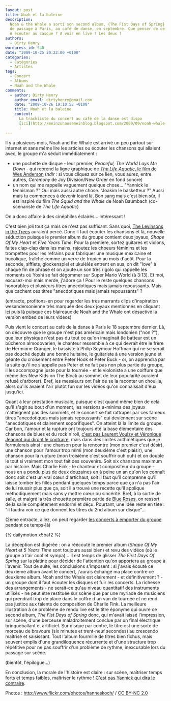 ```yaml
---
layout: post
title: Noah et la baleine
description:
  Noah & the Whale a sorti son second album, {The Fist Days of Spring} et était
  de passage à Paris, au café de danse, en septembre. Que penser de ce groupe ?
  A écouter au casque ? A voir en live ? Les deux ?
authors:
  - Dirty Henry
wordpress_id: 540
date: "2009-10-25 20:22:00 +0100"
categories:
  - Catégories
  - Artistes
tags:
  - Concert
  - Albums
  - Noah and the Whale
comments:
  - author: Dirty Henry
    author_email: dirtyhenry@gmail.com
    date: "2009-10-26 19:10:52 +0100"
    title: Noah et la baleine
    content:
      La trackliste du concert au café de la danse est dispo
      [ici](http://meinzuhausemeinblog.blogspot.com/2009/09/noah-whale-paris-180909.html)
      !
---
```


Il y a plusieurs mois, Noah and the Whale est arrivé un peu partout sur internet
et sans même lire les articles ou écouter les chansons qui allaient avec, le
groupe m'a séduit immédiatement :

- une pochette de disque - leur premier, _Peaceful, The World Lays Me Down_ -
  qui reprend la ligne graphique de
  [_The Life Aquatic_, le film de Wes Anderson](http://www.youtube.com/watch?v=gbPUiaRnQkU)
  (_ndlr_ : si vous cliquez sur ce lien, vous aurez, entre autres, _Ceremony_ de
  Joy Division/New Order en fond sonore)
- un nom qui me rappelle vaguement quelque chose… "Yannick le tennisman ?" Oui
  mais aussi autre chose. "Joakim le basketteur ?" Aussi mais tu commences à
  devenir lourd là. Bon sang mais c'est bien sûr, il est inspiré du film _The
  Squid and the Whale_ de Noah Baumbach (co-scénariste de _The Life Aquatic_)

On a donc affaire à des cinéphiles éclairés… Intéressant !

C'est bien joli tout ça mais ce n'est pas suffisant. Sans quoi,
[The Levinsons in the Trees](http://www.myspace.com/levinsonsinthetrees)
auraient percé. Donc il faut écouter les chansons et là, nouvelle séduction
puisque le premier album du groupe contient deux joyaux, _Shape Of My Heart_ et
_Five Years Time_. Pour la première, sortez guitares et violons, faites
clap-clap dans les mains, rajoutez les choeurs féminins et les trompettes pour
les refrains pour fabriquer une musique mexicaine et bucolique, fraîche comme un
verre de tropico au mois d'août. Pour la seconde, sifflets, glockenspiel et
ukulélés entrent en sus, on dit "love" à chaque fin de phrase et on ajoute un
son très rigolo qui rappelle les moments où Yoshi se fait dégommer sur Super
Mario World (à 3:13). Et moi, excusez-moi mais merde, j'adore ça ! Pour le reste
quelques chansons honorables et plusieurs titres anecdotiques mais jamais
repoussants. Mais que cachent ces titres "anecdotiques mais jamais repoussants"
?

(entracte, profitons-en pour regarder les très marrants clips d'inspiration
wesandersonienne très marquée des deux joyaux mentionnés en cliquant
[ici](http://www.youtube.com/watch?v=t7Q2b2uTlHY) puis
[là](http://www.youtube.com/watch?v=T8YCSJpF4g4) puisque ces blaireaux de Noah
and the Whale ont désactivé la version embed de leurs vidéos)

<img339>

Puis vient le concert au café de la danse à Paris le 18 septembre dernier. Là,
on découvre que le groupe n'est pas américain mais londonien ("non ?"), que leur
physique n'est pas du tout ce qu'on imaginait (le batteur est un bûcheron
almodovarien, le chanteur ressemble à ce qui devrait être le frère de Hermione
Granger, le bassiste à Philip Seymour Hoffman qui ne se serait pas douché depuis
une bonne huitaine, le guitariste à une version jeune et géante du croisement
entre Peter Hook et Peter Buck - or, on apprendra par la suite qu'il ne
s'appelle pas Peter et ne fait pas non plus partie du groupe, il les accompagne
juste pour la tournée - et le violoniste a une coiffure que même des New Kids on
The Block au sommet de leur popularité auraient refusé d'arborer). Bref, les
messieurs ont l'air de se la raconter un chouilla, alors qu'ils avaient l'air
plutôt fun sur les vidéos qu'on connaissait d'eux jusqu'ici.

Quant à leur prestation musicale, puisque c'est quand même bien de cela qu'il
s'agit au bout d'un moment, les versions a-minima des joyaux n'atteignent pas
des sommets, et le concert se fait rattraper par ces fameux titres "anecdotiques
mais jamais repoussants" qui deviennent sur scène "anecdotiques et clairement
soporifiques". On atteint là la limite du groupe. Car bon, l'amour et la rupture
ont toujours été la base élémentaire des chansons de blues et du rock'n'roll,
[c'est pas Laurent Voulzy et Véronique Jeannot qui diront le contraire](http://www.youtube.com/watch?v=6LgYEz0Td1k),
mais dans des limites arithmétiques que je formulerais ainsi : une chanson pour
la rencontre (mon premier c'est désir), une chanson pour l'amour trop mimi (mon
deuxième c'est plaisir), une chanson pour la rupture (mon troisième c'est
souffrir ouh ouh) et on double le tout si vraiment mon tout fait des souvenirs.
Soit six chansons maximum par histoire. Mais Charlie Fink - le chanteur et
compositeur du groupe - nous en a pondu plus de deux douzaines en à peine un an
qu'on les connaît donc soit c'est un vrai cœur d'artichaut, soit il faut qu'il
comprenne qu'il laisse tomber les filles pendant quelques temps parce que ça n'a
pas l'air de lui réussir plus que ça, soit il a trouvé une recette qu'il
applique méthodiquement mais sans y mettre cœur ou sincérité. Bref, à la sortie
de salle, et malgré la très chouette première partie de
[Blue Roses](http://www.myspace.com/musicofblueroses), on ressort de la salle
complètement endormi et déçu. Pourtant, une idée reste en tête : "il faudra voir
ce que donnent les titres du 2nd album sur disque"…

(2ème entracte, allez, on peut regarder
[les concerts à emporter du groupe](http://www.blogotheque.net/Noah-and-the-Whale,4150)
pendant ce temps-là)

{% dailymotion x5baf2 %}

La déception est digérée : on a réécouté le premier album (_Shape Of My Heart_
et _5 Years Time_ sont toujours aussi bien) et revu des vidéos (où le groupe a
l'air cool et sympa)… Il est temps de glisser _The First Days Of Spring_ sur la
platine pour décider de l'attention qu'on apportera au groupe à l'avenir. Tout
de suite, les conclusions s'imposent : si j'avais écouté ce deuxième album avant
le concert, j'aurais échangé ma place contre ce deuxième album. Noah and the
Whale est clairement - et définitivement ? - un groupe dont il faut écouter les
disques et fuir les concerts. La richesse des arrangements - ne serait-ce qu'au
niveau quantitatif des instruments utilisés - ne peut être restituée sur scène
que par une myriade de musiciens qui prendrait trop de place dans le coffre d'un
van de tournée et ne rend pas justice aux talents de composition de Charlie
Fink. La meilleure illustration à ce problème de rendu live est le titre éponyme
qui ouvre ce second album, _The Fist Days of Spring_ donc, qui m'avait laissé
l'impression, sur scène, d'une berceuse maladroitement conclue par un final
électrique brinqueballant et artificiel. Sur disque par contre, le titre est une
sorte de morceau de bravoure (six minutes et trent-neuf secondes) au crescendo
maîtrisé et saisissant. Tout l'album fourmille de titres bien fichus, mais
souvent emplis d'une grandiloquence récurrente et d'une structure trop
répétitive pour ne pas souffrir d'un problème de rythme, inexcusable lors du
passage sur scène.

(bientôt, l'épilogue…)

En conclusion, la morale de l'histoire est claire : sur scène, maîtriser temps
forts et temps faibles, maîtriser le rythme !
[C'est pas Yannick qui dira le contraire](http://www.youtube.com/watch?v=gvjAxFQlv1U).

<div xmlns:cc="http://creativecommons.org/ns#" about="http://www.flickr.com/photos/hanneskoch/3928735406/">Photos : <a rel="cc:attributionURL" href="http://www.flickr.com/photos/hanneskoch/">http://www.flickr.com/photos/hanneskoch/</a> / <a rel="license" href="http://creativecommons.org/licenses/by-nc/2.0/">CC BY-NC 2.0</a></div>
